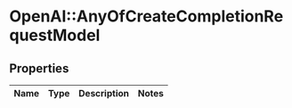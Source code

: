 # OpenAI::AnyOfCreateCompletionRequestModel

## Properties
Name | Type | Description | Notes
------------ | ------------- | ------------- | -------------

